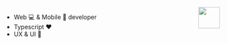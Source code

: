 
<img align="right" src="https://github.githubassets.com/images/icons/emoji/unicode/1f680.png" width="50" height="50"  style="float: right;"/>

- Web :computer: & Mobile :iphone: developer
- Typescript :heart:
- UX & UI :running:
